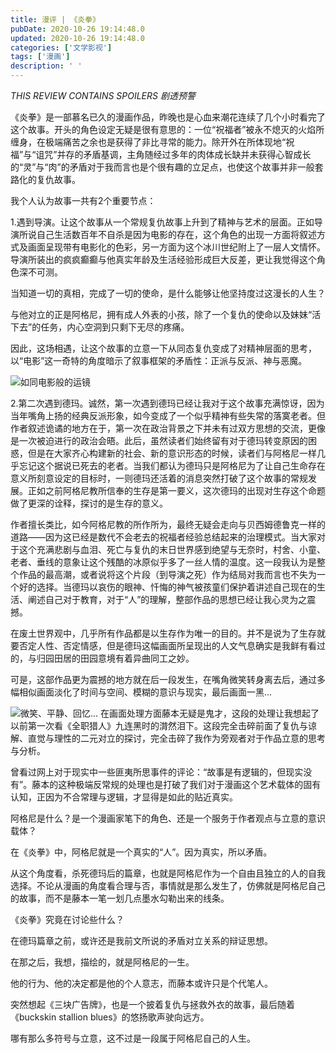 ```yaml
---
title: 漫评 | 《炎拳》
pubDate: 2020-10-26 19:14:48.0
updated: 2020-10-26 19:14:48.0
categories: ['文学影视']
tags: ['漫画']
description: ' '
---
```

*THIS REVIEW CONTAINS SPOILERS 剧透预警*

《炎拳》是一部慕名已久的漫画作品，昨晚也是心血来潮花连续了几个小时看完了这个故事。开头的角色设定无疑是很有意思的：一位“祝福者”被永不熄灭的火焰所缠身，在极端痛苦之余也是获得了非比寻常的能力。除开外在所体现地“祝福”与“诅咒”并存的矛盾基调，主角随经过多年的肉体成长缺并未获得心智成长的“灵”与“肉”的矛盾对于我而言也是个很有趣的立足点，也使这个故事并非一般套路化的复仇故事。

我个人认为故事一共有2个重要节点：

1.遇到导演。让这个故事从一个常规复仇故事上升到了精神与艺术的层面。正如导演所说自己生活数百年不自杀是因为电影的存在，这个角色的出现一方面将叙述方式及画面呈现带有电影化的色彩，另一方面为这个冰川世纪附上了一层人文情怀。导演所装出的疯疯癫癫与他真实年龄及生活经验形成巨大反差，更让我觉得这个角色深不可测。

当知道一切的真相，完成了一切的使命，是什么能够让他坚持度过这漫长的人生？

与他对立的正是阿格尼，拥有成人外表的小孩，除了一个复仇的使命以及妹妹“活下去”的任务，内心空洞到只剩下无尽的疼痛。

因此，这场相遇，让这个故事的立意一下从同态复仇变成了对精神层面的思考，以“电影”这一奇特的角度暗示了叙事框架的矛盾性：正派与反派、神与恶魔。

![如同电影般的运镜](https://ender-picgo.oss-cn-shenzhen.aliyuncs.com/img/%E7%82%8E%E6%8B%B3-1-8d72ee4e20e84e63be593f03bc40795b.jpg)

2.第二次遇到德玛。诚然，第一次遇到德玛已经让我对于这个故事充满惊讶，因为当年嘴角上扬的经典反派形象，如今变成了一个似乎精神有些失常的落寞老者。但作者叙述诡谲的地方在于，第一次在政治背景之下并未有过双方思想的交流，更像是一次被迫进行的政治会晤。此后，虽然读者们始终留有对于德玛转变原因的困惑，但是在大家齐心构建新的社会、新的意识形态的时候，读者们与阿格尼一样几乎忘记这个据说已死去的老者。当我们都认为德玛只是阿格尼为了让自己生命存在意义所刻意设定的目标时，一则德玛还活着的消息突然打破了这个故事的常规发展。正如之前阿格尼教所信奉的生存是第一要义，这次德玛的出现对生存这个命题做了更深的诠释，探讨的是生存的意义。

作者擅长类比，如今阿格尼教的所作所为，最终无疑会走向与贝西姆德鲁克一样的道路——因为这已经是数代不会老去的祝福者经验总结起来的治理模式。当大家对于这个充满悲剧与血泪、死亡与复仇的末日世界感到绝望与无奈时，村舍、小童、老者、垂线的意象让这个残酷的冰原似乎多了一丝人情的温度。这一段我认为是整个作品的最高潮，或者说将这个片段（到导演之死）作为结局对我而言也不失为一个好的选择。当德玛以哀伤的眼神、忏悔的神气被孩童们保护着讲述自己现在的生活、阐述自己对于教育，对于“人”的理解，整部作品的思想已经让我心灵为之震撼。

在废土世界观中，几乎所有作品都是以生存作为唯一的目的。并不是说为了生存就要否定人性、否定情感，但是德玛这幅画面所呈现出的人文气息确实是我鲜有看过的，与归园田居的田园意境有着异曲同工之妙。

可是，这部作品更为震撼的地方就在后一段发生，在嘴角微笑转身离去后，通过多幅相似画面淡化了时间与空间、模糊的意识与现实，最后画面一黑...

![微笑、平静、回忆...](https://ender-picgo.oss-cn-shenzhen.aliyuncs.com/img/%E7%82%8E%E6%8B%B3-2-588a2b29cba84e88af3ee63fd68a375c.jpg)
在画面处理方面藤本无疑是鬼才，这段的处理让我想起了以前第一次看《全职猎人》九连黑时的潸然泪下。这段完全击碎前面了复仇与谅解、直觉与理性的二元对立的探讨，完全击碎了我作为旁观者对于作品立意的思考与分析。

曾看过网上对于现实中一些匪夷所思事件的评论：“故事是有逻辑的，但现实没有”。藤本的这种极端反常规的处理也是打破了我们对于漫画这个艺术载体的固有认知，正因为不合常理与逻辑，才显得是如此的贴近真实。

阿格尼是什么？是一个漫画家笔下的角色、还是一个服务于作者观点与立意的意识载体？

在《炎拳》中，阿格尼就是一个真实的“人”。因为真实，所以矛盾。

从这个角度看，杀死德玛后的篇章，也就是阿格尼作为一个自由且独立的人的自我选择。不论从漫画的角度看合理与否，事情就是那么发生了，仿佛就是阿格尼自己的故事，而不是藤本一笔一划几点墨水勾勒出来的线条。

《炎拳》究竟在讨论些什么？

在德玛篇章之前，或许还是我前文所说的矛盾对立关系的辩证思想。

在那之后，我想，描绘的，就是阿格尼的一生。

他的行为、他的决定都是他的个人意志，而藤本或许只是个代笔人。

突然想起《三块广告牌》，也是一个披着复仇与拯救外衣的故事，最后随着《buckskin stallion blues》的悠扬歌声驶向远方。

哪有那么多符号与立意，这不过是一段属于阿格尼自己的人生。
